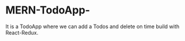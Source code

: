 # MERN-TodoApp-
It is a TodoApp where we can add a Todos and delete on time build with React-Redux.
